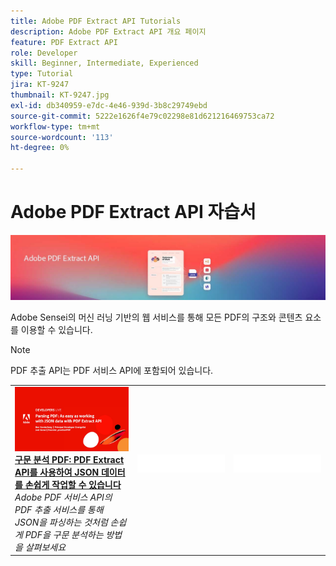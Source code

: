 ```yaml
---
title: Adobe PDF Extract API Tutorials
description: Adobe PDF Extract API 개요 페이지
feature: PDF Extract API
role: Developer
skill: Beginner, Intermediate, Experienced
type: Tutorial
jira: KT-9247
thumbnail: KT-9247.jpg
exl-id: db340959-e7dc-4e46-939d-3b8c29749ebd
source-git-commit: 5222e1626f4e79c02298e81d621216469753ca72
workflow-type: tm+mt
source-wordcount: '113'
ht-degree: 0%

---
```


# Adobe PDF Extract API 자습서

![PDF 포함 API 배너](../assets/pdfextracthero.jpg)

Adobe Sensei의 머신 러닝 기반의 웹 서비스를 통해 모든 PDF의 구조와 콘텐츠 요소를 이용할 수 있습니다.

>[!NOTE]
>
>PDF 추출 API는 PDF 서비스 API에 포함되어 있습니다.

<table style="table-layout:fixed">
<tr>
 <td>
   <a href="https://experienceleague.adobe.com/docs/adobe-developers-live-events/events/2021/oct2021/parsing-pdf.html">
      <img alt="구문 분석 PDF: PDF Extract API를 사용하여 JSON 데이터를 손쉽게 작업할 수 있습니다" src="assets/ParsingPDF_1280.png" />
   </a>
    <div>
   <a href="https://experienceleague.adobe.com/docs/adobe-developers-live-events/events/2021/oct2021/parsing-pdf.html"><strong>구문 분석 PDF: PDF Extract API를 사용하여 JSON 데이터를 손쉽게 작업할 수 있습니다</strong></a>
    </div>
    <em>Adobe PDF 서비스 API의 PDF 추출 서비스를 통해 JSON을 파싱하는 것처럼 손쉽게 PDF을 구문 분석하는 방법을 살펴보세요</em>
    <br>
  </td>
  <td>
    <img alt="스페이서" src="../assets/WhiteBanner_Placeholder.png" />
    <div>
    <br>
  </td>
  <td>
    <img alt="스페이서" src="../assets/WhiteBanner_Placeholder.png" />
    <div>
    <br>
  </td>
</tr>
</table>
